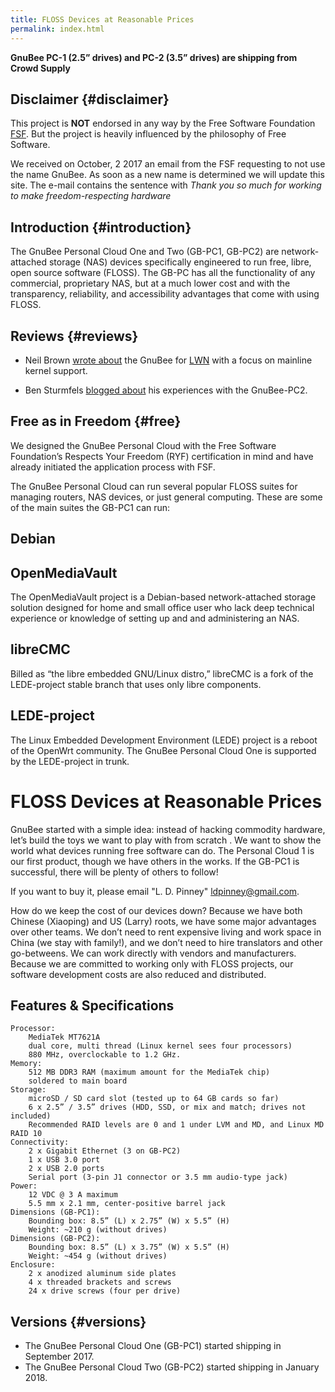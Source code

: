 ```yaml
---
title: FLOSS Devices at Reasonable Prices
permalink: index.html
---
```


**GnuBee PC-1 (2.5” drives) and PC-2 (3.5” drives) are shipping from Crowd Supply**


Disclaimer {#disclaimer}
----------

This project is **NOT** endorsed in any way by the Free Software Foundation [FSF](http://www.fsf.org). But the project is heavily influenced by the philosophy of Free Software.

We received on October, 2 2017 an email from the FSF requesting to not use the name GnuBee. As soon as a new name is determined we will update this site. The e-mail contains the sentence with *Thank you so much for working to make freedom-respecting hardware*


Introduction {#introduction}
----------

The GnuBee Personal Cloud One and Two (GB-PC1, GB-PC2) are network-attached storage (NAS) devices specifically engineered to run free, libre, open source software (FLOSS). The GB-PC has all the functionality of any commercial, proprietary NAS, but at a much lower cost and with the transparency, reliability, and accessibility advantages that come with using FLOSS.

Reviews {#reviews}
-------

- Neil Brown [wrote about](https://lwn.net/Articles/743609/) the GnuBee for [LWN](https://lwn.net) with a focus on mainline kernel support.

- Ben Sturmfels [blogged about](https://stumbles.id.au/getting-started-with-the-gnubee-personal-cloud-2-or-1.html) his experiences with the GnuBee-PC2.

Free as in Freedom {#free}
----------------------------

We designed the GnuBee Personal Cloud with the Free Software Foundation’s Respects Your Freedom (RYF) certification in mind and have already initiated the application process with FSF.

The GnuBee Personal Cloud can run several popular FLOSS suites for managing routers, NAS devices, or just general computing. These are some of the main suites the GB-PC1 can run:

## Debian

## OpenMediaVault

The OpenMediaVault project is a Debian-based network-attached storage solution designed for home and small office user who lack deep technical experience or knowledge of setting up and and administering an NAS.

## libreCMC

Billed as “the libre embedded GNU/Linux distro,” libreCMC is a fork of the LEDE-project stable branch that uses only libre components.

## LEDE-project

The Linux Embedded Development Environment (LEDE) project is a reboot of the OpenWrt community.
The GnuBee Personal Cloud One is supported by the LEDE-project in trunk.

# FLOSS Devices at Reasonable Prices

GnuBee started with a simple idea: instead of hacking commodity hardware, let’s build the toys we want to play with from scratch . We want to show the world what devices running free software can do. The Personal Cloud 1 is our first product, though we have others in the works. If the GB-PC1 is successful, there will be plenty of others to follow!

If you want to buy it, please email "L. D. Pinney" <ldpinney@gmail.com>.

How do we keep the cost of our devices down? Because we have both Chinese (Xiaoping) and US (Larry) roots, we have some major advantages over other teams. We don’t need to rent expensive living and work space in China (we stay with family!), and we don’t need to hire translators and other go-betweens. We can work directly with vendors and manufacturers. Because we are committed to working only with FLOSS projects, our software development costs are also reduced and distributed.

## Features & Specifications

    Processor:
        MediaTek MT7621A
        dual core, multi thread (Linux kernel sees four processors)
        880 MHz, overclockable to 1.2 GHz.
    Memory:
        512 MB DDR3 RAM (maximum amount for the MediaTek chip)
        soldered to main board
    Storage:
        microSD / SD card slot (tested up to 64 GB cards so far)
        6 x 2.5” / 3.5” drives (HDD, SSD, or mix and match; drives not included)
        Recommended RAID levels are 0 and 1 under LVM and MD, and Linux MD RAID 10
    Connectivity:
        2 x Gigabit Ethernet (3 on GB-PC2)
        1 x USB 3.0 port
        2 x USB 2.0 ports
        Serial port (3-pin J1 connector or 3.5 mm audio-type jack)
    Power:
        12 VDC @ 3 A maximum
        5.5 mm x 2.1 mm, center-positive barrel jack
    Dimensions (GB-PC1):
        Bounding box: 8.5” (L) x 2.75” (W) x 5.5” (H)
        Weight: ~210 g (without drives)
    Dimensions (GB-PC2):
        Bounding box: 8.5” (L) x 3.75” (W) x 5.5” (H)
        Weight: ~454 g (without drives)
    Enclosure:
        2 x anodized aluminum side plates
        4 x threaded brackets and screws
        24 x drive screws (four per drive)


Versions {#versions}
---------

-   The GnuBee Personal Cloud One (GB-PC1) started shipping in September 2017.
-   The GnuBee Personal Cloud Two (GB-PC2) started shipping in January 2018.
